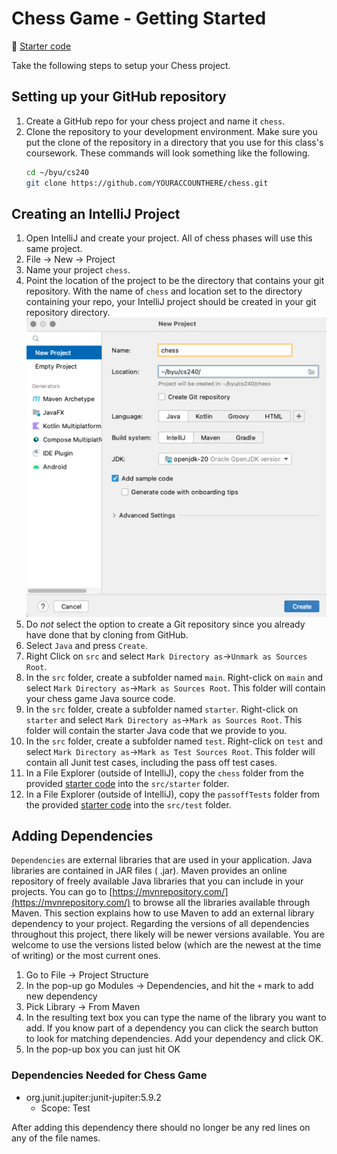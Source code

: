 # Chess Game - Getting Started

📁 [Starter code](../../1-chess-game/src)

Take the following steps to setup your Chess project.

## Setting up your GitHub repository

1. Create a GitHub repo for your chess project and name it `chess`.
1. Clone the repository to your development environment. Make sure you put the clone of the repository in a directory
   that you use for this class's coursework. These commands will look something like the following.
   ```sh
   cd ~/byu/cs240
   git clone https://github.com/YOURACCOUNTHERE/chess.git
   ```

## Creating an IntelliJ Project

1. Open IntelliJ and create your project. All of chess phases will use this same project.
1. File -> New -> Project
1. Name your project `chess`.
1. Point the location of the project to be the directory that contains your git repository. With the name of `chess` and
   location set to the directory containing your repo, your IntelliJ project should be created in your git repository
   directory.
   ![create project](create-chess-project.png)
1. Do _not_ select the option to create a Git repository since you already have done that by cloning from GitHub.
1. Select `Java` and press `Create`.
1. Right Click on `src` and select `Mark Directory as`->`Unmark as Sources Root`.
1. In the `src` folder, create a subfolder named `main`. Right-click on `main` and
   select `Mark Directory as`->`Mark as Sources Root`. This folder will contain your chess game Java source code.
1. In the `src` folder, create a subfolder named `starter`. Right-click on `starter` and
   select `Mark Directory as`->`Mark as Sources Root`. This folder will contain the starter Java code that we provide to
   you.
1. In the `src` folder, create a subfolder named `test`. Right-click on `test` and
   select `Mark Directory as`->`Mark as Test Sources Root`. This folder will contain all Junit test cases, including the
   pass off test cases.
1. In a File Explorer (outside of IntelliJ), copy the `chess` folder from the
   provided [starter code](../../1-chess-game/src) into the `src/starter` folder.
1. In a File Explorer (outside of IntelliJ), copy the `passoffTests` folder from the
   provided [starter code](../../1-chess-game/src) into the `src/test` folder.

## Adding Dependencies

`Dependencies` are external libraries that are used in your application. Java libraries are contained in JAR files (
.jar). Maven provides an online repository of freely available Java libraries that you can include in your projects. You
can go to [https://mvnrepository.com/](https://mvnrepository.com/) to browse all the libraries available through Maven.
This section explains how to use Maven to add an external library dependency to your project. Regarding the versions of
all dependencies throughout this project, there likely will be newer versions available. You are welcome to use the
versions listed below (which are the newest at the time of writing) or the most current ones.

1. Go to File -> Project Structure
1. In the pop-up go Modules -> Dependencies, and hit the `+` mark to add new dependency
1. Pick Library -> From Maven
1. In the resulting text box you can type the name of the library you want to add. If you know part of a dependency you
   can click the search button to look for matching dependencies. Add your dependency and click OK.
1. In the pop-up box you can just hit OK

### Dependencies Needed for Chess Game

- org.junit.jupiter:junit-jupiter:5.9.2
    - Scope: Test

After adding this dependency there should no longer be any red lines on any of the file names.
